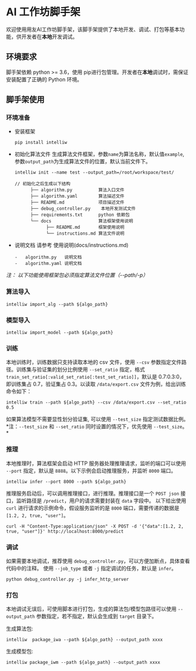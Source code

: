 AI 工作坊脚手架
===============



欢迎使用用友AI工作坊脚手架，该脚手架提供了本地开发、调试、打包等基本功能，供开发者在**本地**开发调试。

环境要求
--------

脚手架依赖 python \>= 3.6，使用
pip进行包管理。开发者在**本地**调试时，需保证安装配置了正确的 Python 环境。



脚手架使用
----------

### 环境准备

- 安装框架

  ```
  pip install intelliw
  ```

-   初始化算法文件
    生成算法文件框架，参数`name`为算法名称，默认值`example`,
    参数`output_path`为生成算法文件的位置，默认当前文件下。

    ```
    intelliw init --name test --output_path=/root/workspace/test/
    
    // 初始化之后生成以下结构 
          ├── algorithm.py          算法入口文件
          ├── algorithm.yaml        算法描述文件
          ├── README.md             项目描述文件
          ├── debug_controller.py    本地开发测试文件
          ├── requirements.txt      python 依赖包
          └── docs                  算法框架使用说明
          		├── README.md       框架使用说明
          		└── instructions.md 算法文件说明
    ```
    
    
    
-   说明文档
    请参考 使用说明(docs/instructions.md)

        -   algorithm.py   说明文档
        -   algorithm.yaml 说明文档

*注： 以下功能使用框架包必须指定算法文件位置（--path/-p）*

### 算法导入

    intelliw import_alg --path ${algo_path}

### 模型导入

    intelliw import_model --path ${algo_path}

### 训练

本地训练时，训练数据只支持读取本地的 csv 文件，使用 `--csv`
参数指定文件路径。训练集与验证集的划分比例使用 `--set_ratio`
指定，格式 `train_set_ratio[:valid_set_ratio[:test_set_ratio]]`，默认是 0.7:0.3:0， 即训练集占 0.7，验证集占 0.3。以读取
`/data/export.csv` 文件为例，给出训练命令如下：

    intelliw train --path ${algo_path} --csv /data/export.csv --set_ratio 0.5

如果算法模型不需要显性划分验证集, 可以使用 `--test_size` 指定测试数据比例。
*注：`--test_size` 和 `--set_ratio` 同时设置的情况下，优先使用 `--test_size`。 *
### 推理

本地推理时，算法框架会启动 HTTP 服务器处理推理请求，监听的端口可以使用
`--port` 指定，默认是 `8888`。以下示例会启动推理服务，并监听 `8000`
端口。

    intelliw infer --port 8000 --path ${algo_path}

推理服务启动后，可以调用推理接口，进行推理。推理接口是一个 `POST json`
接口，监听路径是 `/predict`，用户的请求需要封装在 `data` 字段中。
以下给出使用 `curl` 进行请求的示例命令，假设服务监听的是 `8000`
端口，需要传递的数据是 `[1.2, 2, true, "user"]`。

    curl -H "Content-Type:application/json" -X POST -d '{"data":[1.2, 2, true, "user"]}' http://localhost:8000/predict

### 调试

如果需要本地调试，推荐使用 `debug_controller.py`，可以方便加断点，具体查看代码中的注释。
使用 `--job_type` 或者 `-j` 指定调试的任务，默认是 `infer`。

    python debug_controller.py -j infer_http_server

### 打包

本地调试无误后，可使用脚本进行打包，生成的算法包/模型包路径可以使用
`--output_path` 参数指定，若不指定，默认会生成到 `target` 目录下。

生成算法包:

    intelliw  package_iwa --path ${algo_path} --output_path xxxx

生成模型包:

    intelliw package_iwm --path ${algo_path} --output_path xxxx

